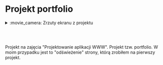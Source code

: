 # Projekt portfolio

<details><summary>:movie_camera: Zrzuty ekranu z projektu</summary>
<p align="center">
  <img src="https://github.com/trolit/Moje.dokumenty/blob/master/Projekty%20stron(PA%20WWW)/img/p4/1.PNG" height="350" /> <br/><br/><br/>
  <img src="https://github.com/trolit/Moje.dokumenty/blob/master/Projekty%20stron(PA%20WWW)/img/p4/2.PNG" height="350" /> <br/><br/><br/>
  <img src="https://github.com/trolit/Moje.dokumenty/blob/master/Projekty%20stron(PA%20WWW)/img/p4/3.PNG" height="350" /> <br/><br/><br/>
  <img src="https://github.com/trolit/Moje.dokumenty/blob/master/Projekty%20stron(PA%20WWW)/img/p4/4.PNG" height="350" /> <br/><br/><br/>
  <img src="https://github.com/trolit/Moje.dokumenty/blob/master/Projekty%20stron(PA%20WWW)/img/p4/5.PNG" height="350" /> <br/><br/><br/>
  <img src="https://github.com/trolit/Moje.dokumenty/blob/master/Projekty%20stron(PA%20WWW)/img/p4/6.PNG" height="350" /> <br/>
  <img src="https://github.com/trolit/Moje.dokumenty/blob/master/Projekty%20stron(PA%20WWW)/img/p4/7.PNG" height="350" />
</p>
</details>

<br/><br/>

Projekt na zajęcia "Projektowanie aplikacji WWW". Projekt tzw. portfolio. W moim przypadku jest to "odświeżenie" strony, którą 
zrobiłem na pierwszy projekt. 